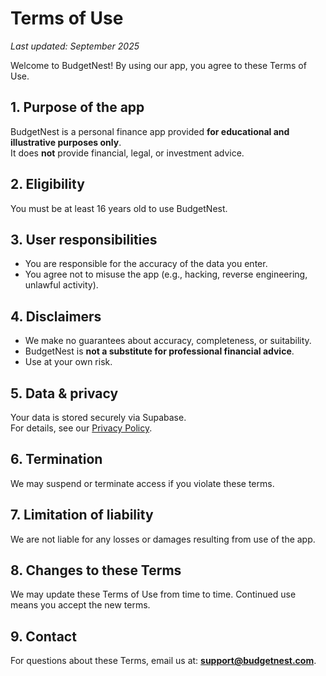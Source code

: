 # Terms of Use

_Last updated: September 2025_

Welcome to BudgetNest! By using our app, you agree to these Terms of Use.

## 1. Purpose of the app
BudgetNest is a personal finance app provided **for educational and illustrative purposes only**.  
It does **not** provide financial, legal, or investment advice.

## 2. Eligibility
You must be at least 16 years old to use BudgetNest.

## 3. User responsibilities
- You are responsible for the accuracy of the data you enter.
- You agree not to misuse the app (e.g., hacking, reverse engineering, unlawful activity).

## 4. Disclaimers
- We make no guarantees about accuracy, completeness, or suitability.
- BudgetNest is **not a substitute for professional financial advice**.
- Use at your own risk.

## 5. Data & privacy
Your data is stored securely via Supabase.  
For details, see our [Privacy Policy](./privacy.md).

## 6. Termination
We may suspend or terminate access if you violate these terms.

## 7. Limitation of liability
We are not liable for any losses or damages resulting from use of the app.

## 8. Changes to these Terms
We may update these Terms of Use from time to time. Continued use means you accept the new terms.

## 9. Contact
For questions about these Terms, email us at: **support@budgetnest.com**.
